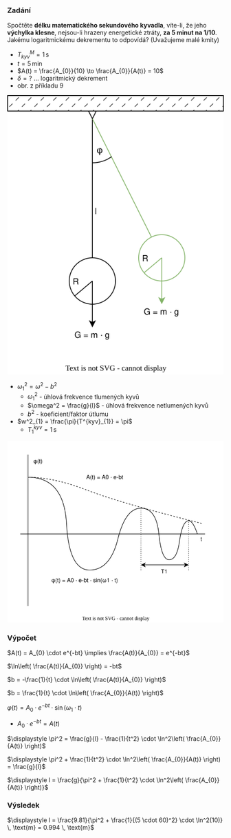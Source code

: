 ### Zadání

Spočtěte **délku matematického sekundového kyvadla**, víte-li, že jeho **výchylka klesne**, nejsou-li hrazeny energetické ztráty, **za 5 minut na 1/10**. Jakému logaritmickému dekrementu to odpovídá? (Uvažujeme malé kmity)

- $T^M_{kyv} = 1 \, \text{s}$
- $t = 5 \, \text{min}$
- $A(t) = \frac{A_{0}}{10} \to \frac{A_{0}}{A(t)} = 10$
- $\delta = \text{?}$ ... logaritmický dekrement
- obr. z příkladu 9

![](_assets/priklad9.svg)

- $\omega^2_{1} = \omega^2 - b^2$
	- $\omega^2_{1}$ - úhlová frekvence tlumených kyvů
	- $\omega^2 = \frac{g}{l}$ - úhlová frekvence netlumených kyvů
	- $b^2$ - koeficient/faktor útlumu
- $w^2_{1} = \frac{\pi}{T^{kyv}_{1}} = \pi$
	- $T^{kyv}_{1} = 1 \, \text{s}$

![](_assets/priklad10.svg)

### Výpočet

$A(t) = A_{0} \cdot e^{-bt} \implies \frac{A(t)}{A_{0}} = e^{-bt}$

$\ln\left( \frac{A(t)}{A_{0}} \right) = -bt$

$b = -\frac{1}{t} \cdot \ln\left( \frac{A(t)}{A_{0}} \right)$

$b = \frac{1}{t} \cdot \ln\left( \frac{A_{0}}{A(t)} \right)$

$\varphi(t) = A_{0} \cdot e^{-bt} \cdot \sin (\omega_{1}\cdot t)$
- $A_{0} \cdot e^{-bt} = A(t)$

$\displaystyle \pi^2 = \frac{g}{l} - \frac{1}{t^2} \cdot \ln^2\left( \frac{A_{0}}{A(t)} \right)$

$\displaystyle \pi^2 + \frac{1}{t^2} \cdot \ln^2\left( \frac{A_{0}}{A(t)} \right) = \frac{g}{l}$

$\displaystyle l = \frac{g}{\pi^2 + \frac{1}{t^2} \cdot \ln^2\left( \frac{A_{0}}{A(t)} \right)}$

### Výsledek

$\displaystyle l = \frac{9.81}{\pi^2 + \frac{1}{(5 \cdot 60)^2} \cdot \ln^2(10)} \, \text{m} = 0.994 \, \text{m}$